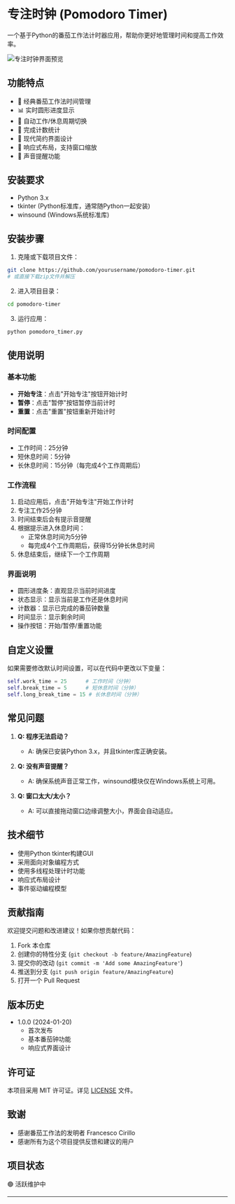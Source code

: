 # 专注时钟 (Pomodoro Timer)

一个基于Python的番茄工作法计时器应用，帮助你更好地管理时间和提高工作效率。

![专注时钟界面预览](preview.png)

## 功能特点

- 🎯 经典番茄工作法时间管理
- 📊 实时圆形进度显示
- 🔄 自动工作/休息周期切换
- 📝 完成计数统计
- 🎨 现代简约界面设计
- 📱 响应式布局，支持窗口缩放
- 🔔 声音提醒功能

## 安装要求

- Python 3.x
- tkinter (Python标准库，通常随Python一起安装)
- winsound (Windows系统标准库)

## 安装步骤

1. 克隆或下载项目文件：
```bash
git clone https://github.com/yourusername/pomodoro-timer.git
# 或直接下载zip文件并解压
```

2. 进入项目目录：
```bash
cd pomodoro-timer
```

3. 运行应用：
```bash
python pomodoro_timer.py
```

## 使用说明

### 基本功能
- **开始专注**：点击"开始专注"按钮开始计时
- **暂停**：点击"暂停"按钮暂停当前计时
- **重置**：点击"重置"按钮重新开始计时

### 时间配置
- 工作时间：25分钟
- 短休息时间：5分钟
- 长休息时间：15分钟（每完成4个工作周期后）

### 工作流程
1. 启动应用后，点击"开始专注"开始工作计时
2. 专注工作25分钟
3. 时间结束后会有提示音提醒
4. 根据提示进入休息时间：
   - 正常休息时间为5分钟
   - 每完成4个工作周期后，获得15分钟长休息时间
5. 休息结束后，继续下一个工作周期

### 界面说明
- 圆形进度条：直观显示当前时间进度
- 状态显示：显示当前是工作还是休息时间
- 计数器：显示已完成的番茄钟数量
- 时间显示：显示剩余时间
- 操作按钮：开始/暂停/重置功能

## 自定义设置

如果需要修改默认时间设置，可以在代码中更改以下变量：
```python
self.work_time = 25      # 工作时间（分钟）
self.break_time = 5      # 短休息时间（分钟）
self.long_break_time = 15 # 长休息时间（分钟）
```

## 常见问题

1. **Q: 程序无法启动？**
   - A: 确保已安装Python 3.x，并且tkinter库正确安装。

2. **Q: 没有声音提醒？**
   - A: 确保系统声音正常工作，winsound模块仅在Windows系统上可用。

3. **Q: 窗口太大/太小？**
   - A: 可以直接拖动窗口边缘调整大小，界面会自动适应。

## 技术细节

- 使用Python tkinter构建GUI
- 采用面向对象编程方式
- 使用多线程处理计时功能
- 响应式布局设计
- 事件驱动编程模型

## 贡献指南

欢迎提交问题和改进建议！如果你想贡献代码：

1. Fork 本仓库
2. 创建你的特性分支 (`git checkout -b feature/AmazingFeature`)
3. 提交你的改动 (`git commit -m 'Add some AmazingFeature'`)
4. 推送到分支 (`git push origin feature/AmazingFeature`)
5. 打开一个 Pull Request

## 版本历史

- 1.0.0 (2024-01-20)
  - 首次发布
  - 基本番茄钟功能
  - 响应式界面设计

## 许可证

本项目采用 MIT 许可证。详见 [LICENSE](LICENSE) 文件。

## 致谢

- 感谢番茄工作法的发明者 Francesco Cirillo
- 感谢所有为这个项目提供反馈和建议的用户



## 项目状态

🟢 活跃维护中

---
